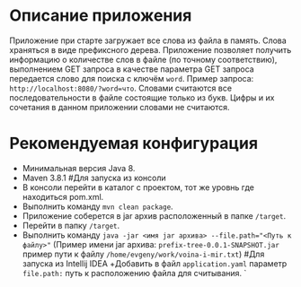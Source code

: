 # Описание приложения
Приложение при старте загружает все слова из файла в память. Слова храняться в виде префиксного дерева. 
Приложение позволяет получить информацию о количестве слов в файле (по точному соответствию), выполнением GET запроса 
в качестве параметра GET запроса передается слово для поиска с ключём ```word```. Пример запроса: ```http://localhost:8080/?word=что```.
Словами считаются все последовательности в файле состоящие только из букв. Цифры и их сочетания в данном приложении словами не считаются.
# Рекомендуемая конфигурация
+ Минимальная версия Java 8.
+ Maven 3.8.1
#Для запуска из консоли
+ В консоли перейти в каталог с проектом, тот же уровнь где находиться pom.xml.
+ Выполнить команду `mvn clean package`.
+ Приложение соберется в jar архив расположенный в папке `/target`.
+ Перейти в папку `/target`.
+ Выполнить команду `java -jar <имя jar архива> --file.path="<Путь к файлу>"`
  (Пример имени jar архива: `prefix-tree-0.0.1-SNAPSHOT.jar`
пример пути к файлу `/home/evgeny/work/voina-i-mir.txt`)
#Для запуска из Intellij IDEA
+Добавить в файл `application.yaml` параметр `file.path:` путь к расположению файла для считывания. 
  `

